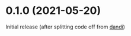 # 0.1.0 (2021-05-20)

Initial release (after splitting code off from
[dandi](https://github.com/dandi/dandi-cli))
